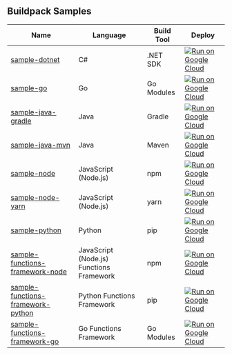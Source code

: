 Buildpack Samples
-----------------

| Name | Language | Build Tool | Deploy |
| ---- | -------- | ---------- | ------ |
| [sample-dotnet](sample-dotnet) | C# | .NET SDK | [![Run on Google Cloud](https://deploy.cloud.run/button.svg)](https://deploy.cloud.run?git_repo=https://github.com/GoogleCloudPlatform/buildpack-samples.git&dir=sample-dotnet&cloudshell_context=cloudrun-gbp) |
| [sample-go](sample-go) | Go | Go Modules | [![Run on Google Cloud](https://deploy.cloud.run/button.svg)](https://deploy.cloud.run?git_repo=https://github.com/GoogleCloudPlatform/buildpack-samples.git&dir=sample-go&cloudshell_context=cloudrun-gbp) |
| [sample-java-gradle](sample-java-gradle) | Java | Gradle | [![Run on Google Cloud](https://deploy.cloud.run/button.svg)](https://deploy.cloud.run?git_repo=https://github.com/GoogleCloudPlatform/buildpack-samples.git&dir=sample-java-gradle&cloudshell_context=cloudrun-gbp) |
| [sample-java-mvn](sample-java-mvn) | Java | Maven | [![Run on Google Cloud](https://deploy.cloud.run/button.svg)](https://deploy.cloud.run?git_repo=https://github.com/GoogleCloudPlatform/buildpack-samples.git&dir=sample-java-mvn&cloudshell_context=cloudrun-gbp) |
| [sample-node](sample-node) | JavaScript (Node.js) | npm | [![Run on Google Cloud](https://deploy.cloud.run/button.svg)](https://deploy.cloud.run?git_repo=https://github.com/GoogleCloudPlatform/buildpack-samples.git&dir=sample-node&cloudshell_context=cloudrun-gbp) |
| [sample-node-yarn](sample-node-yarn) | JavaScript (Node.js) | yarn | [![Run on Google Cloud](https://deploy.cloud.run/button.svg)](https://deploy.cloud.run?git_repo=https://github.com/GoogleCloudPlatform/buildpack-samples.git&dir=sample-node-yarn&cloudshell_context=cloudrun-gbp) |
| [sample-python](sample-python) | Python | pip | [![Run on Google Cloud](https://deploy.cloud.run/button.svg)](https://deploy.cloud.run?git_repo=https://github.com/GoogleCloudPlatform/buildpack-samples.git&dir=sample-python&cloudshell_context=cloudrun-gbp) |
| [sample-functions-framework-node](sample-functions-framework-node) | JavaScript (Node.js) Functions Framework | npm | [![Run on Google Cloud](https://deploy.cloud.run/button.svg)](https://deploy.cloud.run?git_repo=https://github.com/GoogleCloudPlatform/buildpack-samples.git&dir=sample-functions-framework-node&cloudshell_context=cloudrun-gbp) |
| [sample-functions-framework-python](sample-functions-framework-python) | Python Functions Framework | pip | [![Run on Google Cloud](https://deploy.cloud.run/button.svg)](https://deploy.cloud.run?git_repo=https://github.com/GoogleCloudPlatform/buildpack-samples.git&dir=sample-functions-framework-python&cloudshell_context=cloudrun-gbp) |
| [sample-functions-framework-go](sample-functions-framework-go) | Go Functions Framework | Go Modules | [![Run on Google Cloud](https://deploy.cloud.run/button.svg)](https://deploy.cloud.run?git_repo=https://github.com/GoogleCloudPlatform/buildpack-samples.git&dir=sample-functions-framework-go&cloudshell_context=cloudrun-gbp) |

